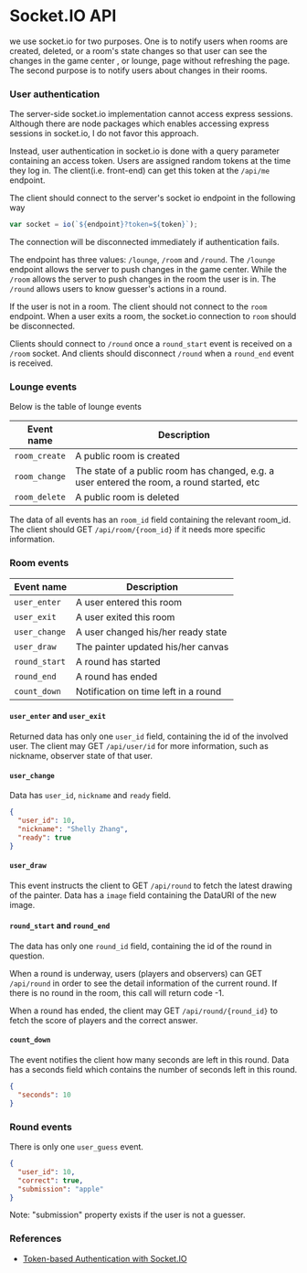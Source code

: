 # Socket.IO API

we use socket.io for two purposes. One is to notify users when rooms are created,
deleted, or a room's state changes so that user can see the changes in the game center
, or lounge, page without refreshing the page. The second purpose is to notify users
about changes in their rooms.

### User authentication

The server-side socket.io implementation cannot access express sessions. Although
there are node packages which enables accessing express sessions in socket.io, I
do not favor this approach.

Instead, user authentication in socket.io is done with a query parameter containing
an access token. Users are assigned random tokens at the time they log in. The
client(i.e. front-end) can get this token at the `/api/me` endpoint.

The client should connect to the server's socket io endpoint in the following way

```js
var socket = io(`${endpoint}?token=${token}`);
```

The connection will be disconnected immediately if authentication fails.

The endpoint has three values: `/lounge`, `/room` and `/round`. The `/lounge` endpoint allows the server
to push changes in the game center. While the `/room` allows the server to push changes in
the room the user is in. The `/round` allows users to know guesser's actions in a round.

If the user is not in a room. The client should not connect to the `room` endpoint.
When a user exits a room, the socket.io connection to `room` should be disconnected.

Clients should connect to `/round` once a `round_start` event is received on a `/room` socket.
And clients should disconnect `/round` when a  `round_end` event is received.

### Lounge events

Below is the table of lounge events

Event name | Description
---------|---------------
`room_create` | A public room is created
`room_change` | The state of a public room has changed, e.g. a user entered the room, a round started, etc
`room_delete` | A public room is deleted

The data of all events has an `room_id` field containing the relevant room_id.
The client should GET `/api/room/{room_id}` if it needs more specific information.

### Room events

Event name | Description
------------|-------------
`user_enter` | A user entered this room
`user_exit` | A user exited this room
`user_change` | A user changed his/her ready state
`user_draw` | The painter updated his/her canvas
`round_start` | A round has started
`round_end` | A round has ended
`count_down` | Notification on time left in a round

#### `user_enter` and `user_exit`

Returned data has only one `user_id` field, containing the id of the involved user. The client
may GET `/api/user/id` for more information, such as nickname, observer state of that user.

#### `user_change`

Data has `user_id`, `nickname` and `ready` field.

```json
{
  "user_id": 10,
  "nickname": "Shelly Zhang",
  "ready": true
}
```

#### `user_draw`

This event instructs the client to GET `/api/round` to fetch
the latest drawing of the painter. Data has a `image` field containing the DataURI of the new image.


#### `round_start` and `round_end`

The data has only one `round_id` field, containing the id of the round in question.

When a round is underway, users (players and observers) can GET `/api/round` in order
to see the detail information of the current round. If there is no round in the room,
this call will return code -1.

When a round has ended, the client may GET `/api/round/{round_id}` to fetch the
score of players and the correct answer.


#### `count_down`

The event notifies the client how many seconds are left in this round. Data has a
seconds field which contains the number of seconds left in this round.

```json
{
  "seconds": 10
}
```

### Round events

There is only one `user_guess` event.

```json
{
  "user_id": 10,
  "correct": true,
  "submission": "apple"
}
```

Note: "submission" property exists if the user is not a guesser.

### References

* [Token-based Authentication with Socket.IO](https://auth0.com/blog/auth-with-socket-io/)

